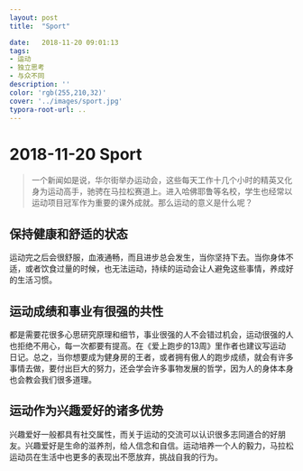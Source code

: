 ```yaml
---
layout: post
title:  "Sport"

date:   2018-11-20 09:01:13
tags:
- 运动
- 独立思考
- 与众不同
description: ''
color: 'rgb(255,210,32)'
cover: '../images/sport.jpg'
typora-root-url: ..
---
```


# 2018-11-20 Sport

> 一个新闻如是说，华尔街举办运动会，这些每天工作十几个小时的精英又化身为运动高手，驰骋在马拉松赛道上。进入哈佛耶鲁等名校，学生也经常以运动项目冠军作为重要的课外成就。那么运动的意义是什么呢？

## 保持健康和舒适的状态
运动完之后会很舒服，血液通畅，而且进步总会发生，当你坚持下去。当你身体不适，或者饮食过量的时候，也无法运动，持续的运动会让人避免这些事情，养成好的生活习惯。

## 运动成绩和事业有很强的共性
都是需要花很多心思研究原理和细节，事业很强的人不会错过机会，运动很强的人也拒绝不用心，每一次都要有提高。在《爱上跑步的13周》里作者也建议写运动日记。总之，当你想要成为健身房的王者，或者拥有傲人的跑步成绩，就会有许多事情去做，要付出巨大的努力，还会学会许多事物发展的哲学，因为人的身体本身也会教会我们很多道理。

## 运动作为兴趣爱好的诸多优势
兴趣爱好一般都具有社交属性，而关于运动的交流可以认识很多志同道合的好朋友。兴趣爱好是生命的滋养剂，给人信念和自信。运动培养一个人的毅力，马拉松运动员在生活中也更多的表现出不愿放弃，挑战自我的行为。
